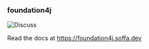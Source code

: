 ### foundation4j

![Discuss](https://img.shields.io/badge/release-0.16.16-green.svg?style=flat)

Read the docs at https://foundation4j.soffa.dev 
